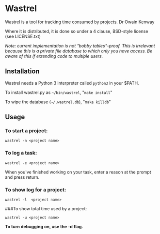 # Wastrel

Wastrel is a tool for tracking time consumed by projects.
Dr Owain Kenway

Where it is distributed, it is done so under a 4 clause,
BSD-style license (see LICENSE.txt)

*Note: current implementation is not "bobby tables"-proof.  This is irrelevant because this is a private file database to which only you have access.  Be aware of this if extending code to multiple users.*

## Installation

Wastrel needs a Python 3 interpreter called `python3` in your $PATH.

To install wastrel.py as `~/bin/wastrel`, "`make install`"

To wipe the database (`~/.wastrel.db`), "`make killdb`"

## Usage

### To start a project:

```
wastrel -n <project name>
```

### To log a task:

```
wastrel -e <project name>
```

When you've finished working on your task, enter a reason at the prompt and press return.

### To show log for a project:

```
wastrel -l  <project name>
```

###To show total time used by a project:

```
wastrel -u <project name>
```

**To turn debugging on, use the -d flag.**

 
